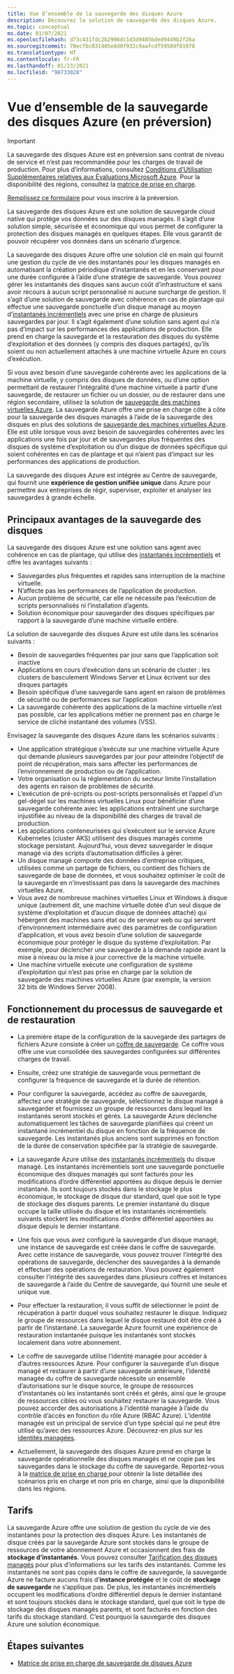 ```yaml
---
title: Vue d’ensemble de la sauvegarde des disques Azure
description: Découvrez la solution de sauvegarde des disques Azure.
ms.topic: conceptual
ms.date: 01/07/2021
ms.openlocfilehash: d73c431fdc2b2906dc1d3d9485bded9449b2f2ba
ms.sourcegitcommit: 78ecfbc831405e8d0f932c9aafcdf59589f81978
ms.translationtype: HT
ms.contentlocale: fr-FR
ms.lasthandoff: 01/23/2021
ms.locfileid: "98733028"
---
```

# <a name="overview-of-azure-disk-backup-in-preview"></a>Vue d’ensemble de la sauvegarde des disques Azure (en préversion)

>[!IMPORTANT]
>La sauvegarde des disques Azure est en préversion sans contrat de niveau de service et n’est pas recommandée pour les charges de travail de production. Pour plus d’informations, consultez [Conditions d’Utilisation Supplémentaires relatives aux Évaluations Microsoft Azure](https://azure.microsoft.com/support/legal/preview-supplemental-terms/). Pour la disponibilité des régions, consultez la [matrice de prise en charge](disk-backup-support-matrix.md).
>
>[Remplissez ce formulaire](https://forms.office.com/Pages/ResponsePage.aspx?id=v4j5cvGGr0GRqy180BHbR1vE8L51DIpDmziRt_893LVUNFlEWFJBN09PTDhEMjVHS05UWFkxUlUzUS4u) pour vous inscrire à la préversion.

La sauvegarde des disques Azure est une solution de sauvegarde cloud native qui protège vos données sur des disques managés. Il s’agit d’une solution simple, sécurisée et économique qui vous permet de configurer la protection des disques managés en quelques étapes. Elle vous garantit de pouvoir récupérer vos données dans un scénario d’urgence.

La sauvegarde des disques Azure offre une solution clé en main qui fournit une gestion du cycle de vie des instantanés pour les disques managés en automatisant la création périodique d’instantanés et en les conservant pour une durée configurée à l’aide d’une stratégie de sauvegarde. Vous pouvez gérer les instantanés des disques sans aucun coût d’infrastructure et sans avoir recours à aucun script personnalisé ni aucune surcharge de gestion. Il s’agit d’une solution de sauvegarde avec cohérence en cas de plantage qui effectue une sauvegarde ponctuelle d’un disque managé au moyen d’[instantanés incrémentiels](../virtual-machines/disks-incremental-snapshots.md) avec une prise en charge de plusieurs sauvegardes par jour. Il s’agit également d’une solution sans agent qui n’a pas d’impact sur les performances des applications de production. Elle prend en charge la sauvegarde et la restauration des disques du système d’exploitation et des données (y compris des disques partagés), qu’ils soient ou non actuellement attachés à une machine virtuelle Azure en cours d’exécution.

Si vous avez besoin d’une sauvegarde cohérente avec les applications de la machine virtuelle, y compris des disques de données, ou d’une option permettant de restaurer l’intégralité d’une machine virtuelle à partir d’une sauvegarde, de restaurer un fichier ou un dossier, ou de restaurer dans une région secondaire, utilisez la solution de [sauvegarde des machines virtuelles Azure](backup-azure-vms-introduction.md). La sauvegarde Azure offre une prise en charge côte à côte pour la sauvegarde des disques managés à l’aide de la sauvegarde des disques en plus des solutions de [sauvegarde des machines virtuelles Azure](./backup-azure-vms-introduction.md). Elle est utile lorsque vous avez besoin de sauvegardes cohérentes avec les applications une fois par jour et de sauvegardes plus fréquentes des disques de système d’exploitation ou d’un disque de données spécifique qui soient cohérentes en cas de plantage et qui n’aient pas d’impact sur les performances des applications de production.

La sauvegarde des disques Azure est intégrée au Centre de sauvegarde, qui fournit une **expérience de gestion unifiée unique** dans Azure pour permettre aux entreprises de régir, superviser, exploiter et analyser les sauvegardes à grande échelle.

## <a name="key-benefits-of-disk-backup"></a>Principaux avantages de la sauvegarde des disques

La sauvegarde des disques Azure est une solution sans agent avec cohérence en cas de plantage, qui utilise des [instantanés incrémentiels](../virtual-machines/disks-incremental-snapshots.md) et offre les avantages suivants :

- Sauvegardes plus fréquentes et rapides sans interruption de la machine virtuelle.
- N’affecte pas les performances de l’application de production.
- Aucun problème de sécurité, car elle ne nécessite pas l’exécution de scripts personnalisés ni l’installation d’agents.
- Solution économique pour sauvegarder des disques spécifiques par rapport à la sauvegarde d’une machine virtuelle entière.

La solution de sauvegarde des disques Azure est utile dans les scénarios suivants :

- Besoin de sauvegardes fréquentes par jour sans que l’application soit inactive
- Applications en cours d’exécution dans un scénario de cluster : les clusters de basculement Windows Server et Linux écrivent sur des disques partagés
- Besoin spécifique d’une sauvegarde sans agent en raison de problèmes de sécurité ou de performances sur l’application
- La sauvegarde cohérente des applications de la machine virtuelle n’est pas possible, car les applications métier ne prennent pas en charge le service de cliché instantané des volumes (VSS).

Envisagez la sauvegarde des disques Azure dans les scénarios suivants :

- Une application stratégique s’exécute sur une machine virtuelle Azure qui demande plusieurs sauvegardes par jour pour atteindre l’objectif de point de récupération, mais sans affecter les performances de l’environnement de production ou de l’application.
- Votre organisation ou la réglementation du secteur limite l’installation des agents en raison de problèmes de sécurité.
- L’exécution de pré-scripts ou post-scripts personnalisés et l’appel d’un gel-dégel sur les machines virtuelles Linux pour bénéficier d’une sauvegarde cohérente avec les applications entraînent une surcharge injustifiée au niveau de la disponibilité des charges de travail de production.
- Les applications conteneurisées qui s’exécutent sur le service Azure Kubernetes (cluster AKS) utilisent des disques managés comme stockage persistant. Aujourd’hui, vous devez sauvegarder le disque managé via des scripts d’automatisation difficiles à gérer.
- Un disque managé comporte des données d’entreprise critiques, utilisées comme un partage de fichiers, ou contient des fichiers de sauvegarde de base de données, et vous souhaitez optimiser le coût de la sauvegarde en n’investissant pas dans la sauvegarde des machines virtuelles Azure.
- Vous avez de nombreuse machines virtuelles Linux et Windows à disque unique (autrement dit, une machine virtuelle dotée d’un seul disque de système d’exploitation et d’aucun disque de données attaché) qui hébergent des machines sans état ou de serveur web ou qui servent d’environnement intermédiaire avec des paramètres de configuration d’application, et vous avez besoin d’une solution de sauvegarde économique pour protéger le disque du système d’exploitation. Par exemple, pour déclencher une sauvegarde à la demande rapide avant la mise à niveau ou la mise à jour corrective de la machine virtuelle.
- Une machine virtuelle exécute une configuration de système d’exploitation qui n’est pas prise en charge par la solution de sauvegarde des machines virtuelles Azure (par exemple, la version 32 bits de Windows Server 2008).

## <a name="how-the-backup-and-restore-process-works"></a>Fonctionnement du processus de sauvegarde et de restauration

- La première étape de la configuration de la sauvegarde des partages de fichiers Azure consiste à créer un [coffre de sauvegarde](backup-vault-overview.md). Ce coffre vous offre une vue consolidée des sauvegardes configurées sur différentes charges de travail.

- Ensuite, créez une stratégie de sauvegarde vous permettant de configurer la fréquence de sauvegarde et la durée de rétention.

- Pour configurer la sauvegarde, accédez au coffre de sauvegarde, affectez une stratégie de sauvegarde, sélectionnez le disque managé à sauvegarder et fournissez un groupe de ressources dans lequel les instantanés seront stockés et gérés. La sauvegarde Azure déclenche automatiquement les tâches de sauvegarde planifiées qui créent un instantané incrémentiel du disque en fonction de la fréquence de sauvegarde. Les instantanés plus anciens sont supprimés en fonction de la durée de conservation spécifiée par la stratégie de sauvegarde.

- La sauvegarde Azure utilise des [instantanés incrémentiels](../virtual-machines/disks-incremental-snapshots.md#restrictions) du disque managé. Les instantanés incrémentiels sont une sauvegarde ponctuelle économique des disques managés qui sont facturés pour les modifications d’ordre différentiel apportées au disque depuis le dernier instantané. Ils sont toujours stockés dans le stockage le plus économique, le stockage de disque dur standard, quel que soit le type de stockage des disques parents. Le premier instantané du disque occupe la taille utilisée du disque et les instantanés incrémentiels suivants stockent les modifications d’ordre différentiel apportées au disque depuis le dernier instantané.

- Une fois que vous avez configuré la sauvegarde d’un disque managé, une instance de sauvegarde est créée dans le coffre de sauvegarde. Avec cette instance de sauvegarde, vous pouvez trouver l’intégrité des opérations de sauvegarde, déclencher des sauvegardes à la demande et effectuer des opérations de restauration. Vous pouvez également consulter l’intégrité des sauvegardes dans plusieurs coffres et instances de sauvegarde à l’aide du Centre de sauvegarde, qui fournit une seule et unique vue.

- Pour effectuer la restauration, il vous suffit de sélectionner le point de récupération à partir duquel vous souhaitez restaurer le disque. Indiquez le groupe de ressources dans lequel le disque restauré doit être créé à partir de l’instantané. La sauvegarde Azure fournit une expérience de restauration instantanée puisque les instantanés sont stockés localement dans votre abonnement.

- Le coffre de sauvegarde utilise l’identité managée pour accéder à d’autres ressources Azure. Pour configurer la sauvegarde d’un disque managé et restaurer à partir d’une sauvegarde antérieure, l’identité managée du coffre de sauvegarde nécessite un ensemble d’autorisations sur le disque source, le groupe de ressources d’instantanés où les instantanés sont créés et gérés, ainsi que le groupe de ressources cibles où vous souhaitez restaurer la sauvegarde. Vous pouvez accorder des autorisations à l’identité managée à l’aide du contrôle d’accès en fonction du rôle Azure (RBAC Azure). L’identité managée est un principal de service d’un type spécial qui ne peut être utilisé qu’avec des ressources Azure. Découvrez-en plus sur les [identités managées](../active-directory/managed-identities-azure-resources/overview.md).

- Actuellement, la sauvegarde des disques Azure prend en charge la sauvegarde opérationnelle des disques managés et ne copie pas les sauvegardes dans le stockage du coffre de sauvegarde. Reportez-vous à la [matrice de prise en charge ](disk-backup-support-matrix.md) pour obtenir la liste détaillée des scénarios pris en charge et non pris en charge, ainsi que la disponibilité dans les régions.

## <a name="pricing"></a>Tarifs

La sauvegarde Azure offre une solution de gestion du cycle de vie des instantanés pour la protection des disques Azure. Les instantanés de disque créés par la sauvegarde Azure sont stockés dans le groupe de ressources de votre abonnement Azure et occasionnent des frais de **stockage d’instantanés**. Vous pouvez consulter [Tarification des disques managés](https://azure.microsoft.com/pricing/details/managed-disks/) pour plus d’informations sur les tarifs des instantanés. Comme les instantanés ne sont pas copiés dans le coffre de sauvegarde, la sauvegarde Azure ne facture aucuns frais d’**instance protégée** et le coût de **stockage de sauvegarde** ne s’applique pas. De plus, les instantanés incrémentiels occupent les modifications d’ordre différentiel depuis le dernier instantané et sont toujours stockés dans le stockage standard, quel que soit le type de stockage des disques managés parents, et sont facturés en fonction des tarifs du stockage standard. C’est pourquoi la sauvegarde des disques Azure une solution économique.

## <a name="next-steps"></a>Étapes suivantes

- [Matrice de prise en charge de sauvegarde de disques Azure](disk-backup-support-matrix.md)